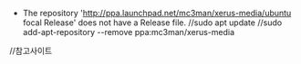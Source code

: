 * The repository 'http://ppa.launchpad.net/mc3man/xerus-media/ubuntu focal Release' does not have a Release file.
//sudo apt update
//sudo add-apt-repository --remove ppa:mc3man/xerus-media

//참고사이트
